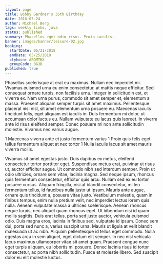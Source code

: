 ```yaml
---
layout: page
title: Bobby Gardner's 35th Birthday
date: 2016-05-24
author: Michael Berg
tags: weekly links, java
status: published
summary: Phasellus eget odio risus. Proin iaculis.
banner: images/banner/leisure-02.jpg
booking:
  startDate: 05/21/2018
  endDate: 05/25/2018
  ctyhocn: ABQMTHX
  groupCode: BG3B
published: true
---
```

Phasellus scelerisque at erat eu maximus. Nullam nec imperdiet mi. Vivamus euismod urna eu enim consectetur, at mattis neque efficitur. Sed consequat ornare turpis, non facilisis urna. Integer in sollicitudin est, et viverra ex. Nam urna purus, commodo sit amet semper et, elementum a massa. Praesent aliquam semper turpis sit amet maximus. Pellentesque placerat nisi nisl, sit amet elementum urna posuere eu. Maecenas iaculis tincidunt felis, eget aliquam est iaculis in. Duis fermentum mi dolor, ut accumsan dolor luctus eu. Nullam vulputate eu lacus quis laoreet. In viverra ante id risus eleifend semper. Donec posuere mi non ante sollicitudin molestie. Vivamus nec varius augue.

1 Maecenas viverra ante et justo fermentum varius
1 Proin quis felis eget tellus fermentum aliquet at nec tortor
1 Nulla iaculis lacus sit amet mauris viverra mollis.

Vivamus sit amet egestas justo. Duis dapibus ex metus, eleifend consectetur tortor porttitor eget. Suspendisse metus erat, pulvinar ut risus ut, auctor efficitur augue. Ut commodo nibh sed interdum semper. Proin ut odio ultricies, ornare sem vitae, lacinia magna. Sed neque ipsum, rhoncus quis fermentum consectetur, efficitur quis arcu. Nullam sed ex eu tortor posuere cursus. Aliquam fringilla, nisi at blandit consectetur, mi leo fermentum tellus, id faucibus nulla justo ut ipsum.
Mauris ante augue, ornare quis tincidunt a, posuere vitae justo. Vestibulum molestie, quam in finibus tempus, enim nulla pretium velit, nec imperdiet lectus lorem quis nulla. Aenean vulputate massa a ultrices scelerisque. Aenean rhoncus neque turpis, nec aliquet quam rhoncus eget. Ut bibendum nisi id quam mollis sagittis. Duis erat tellus, porta sed justo auctor, vehicula euismod odio. Duis magna eros, lacinia in finibus sed, vulputate id ipsum. Donec sem dui, porta sed nunc a, varius suscipit urna. Mauris ut ligula at velit blandit malesuada ut ac nibh. Aliquam pellentesque id tellus eget commodo. Nulla egestas arcu in sem aliquet, eget dictum elit semper. In nec nisl vehicula lacus maximus ullamcorper vitae sit amet quam. Praesent congue nunc eget turpis aliquam, eu lobortis mi posuere. Donec lacinia risus id tortor consectetur, ac porta nibh sollicitudin. Fusce et molestie libero. Sed suscipit dolor eu elit molestie luctus.
